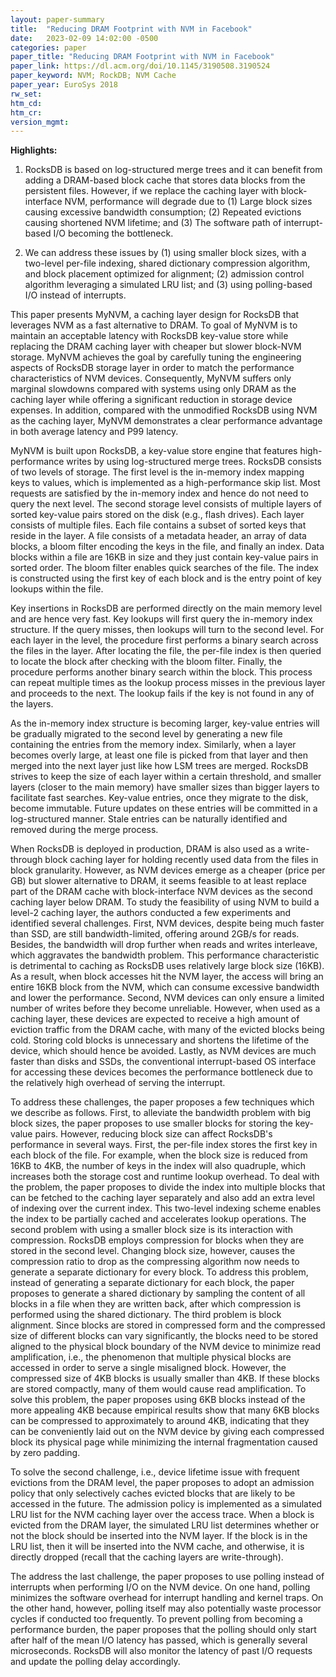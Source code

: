 ```yaml
---
layout: paper-summary
title:  "Reducing DRAM Footprint with NVM in Facebook"
date:   2023-02-09 14:02:00 -0500
categories: paper
paper_title: "Reducing DRAM Footprint with NVM in Facebook"
paper_link: https://dl.acm.org/doi/10.1145/3190508.3190524
paper_keyword: NVM; RockDB; NVM Cache
paper_year: EuroSys 2018
rw_set:
htm_cd:
htm_cr:
version_mgmt:
---
```


**Highlights:**

1. RocksDB is based on log-structured merge trees and it can benefit from adding a DRAM-based block cache that stores 
data blocks from the persistent files. However, if we replace the caching layer with block-interface NVM, performance
will degrade due to (1) Large block sizes causing excessive bandwidth consumption; (2) Repeated evictions causing 
shortened NVM lifetime; and (3) The software path of interrupt-based I/O becoming the bottleneck.

2. We can address these issues by (1) using smaller block sizes, with a two-level per-file indexing, shared dictionary
compression algorithm, and block placement optimized for alignment; (2) admission control algorithm leveraging a 
simulated LRU list; and (3) using polling-based I/O instead of interrupts.

This paper presents MyNVM, a caching layer design for RocksDB that leverages NVM as a fast alternative to DRAM.
To goal of MyNVM is to maintain an acceptable latency with RocksDB key-value store while replacing the DRAM caching
layer with cheaper but slower block-NVM storage. MyNVM achieves the goal by carefully tuning the engineering 
aspects of RocksDB storage layer in order to match the performance characteristics of NVM devices. 
Consequently, MyNVM suffers only marginal slowdowns compared with systems using only DRAM as the caching layer
while offering a significant reduction in storage device expenses.
In addition, compared with the unmodified RocksDB using NVM as the caching layer, MyNVM demonstrates a clear 
performance advantage in both average latency and P99 latency.

MyNVM is built upon RocksDB, a key-value store engine that features high-performance writes by using log-structured
merge trees. RocksDB consists of two levels of storage. The first level is the in-memory index mapping keys
to values, which is implemented as a high-performance skip list. Most requests are satisfied by the in-memory index 
and hence do not need to query the next level. The second storage level consists of multiple layers of sorted 
key-value pairs stored on the disk (e.g., flash drives). Each layer consists of multiple files. Each file contains
a subset of sorted keys that reside in the layer. A file consists of a metadata header, an array of data blocks, a 
bloom filter encoding the keys in the file, and finally an index. 
Data blocks within a file are 16KB in size and they just contain key-value pairs in sorted order.
The bloom filter enables quick searches of the file. The index is constructed using the first key of each block
and is the entry point of key lookups within the file.

Key insertions in RocksDB are performed directly on the main memory level and are hence very fast. 
Key lookups will first query the in-memory index structure. If the query misses, then lookups will
turn to the second level. For each layer in the level, the procedure first performs a binary search
across the files in the layer. After locating the file, the per-file index is then queried to locate the
block after checking with the bloom filter. Finally, the procedure performs another binary search within the block.
This process can repeat multiple times as the lookup process misses in the previous layer and proceeds to
the next. The lookup fails if the key is not found in any of the layers. 

As the in-memory index structure is becoming larger, key-value entries will be gradually migrated to the second level
by generating a new file containing the entries from the memory index. Similarly, when a layer becomes overly large,
at least one file is picked from that layer and then merged into the next layer just like how LSM trees are merged. 
RocksDB strives to keep the size of each layer within a certain threshold, and smaller layers (closer to the main 
memory) have smaller sizes than bigger layers to facilitate fast searches.
Key-value entries, once they migrate to the disk, become immutable. Future updates on these entries will be committed
in a log-structured manner. Stale entries can be naturally identified and removed during the merge process.

When RocksDB is deployed in production, DRAM is also used as a write-through block caching layer for holding 
recently used data from the files in block granularity. However, as NVM devices emerge as a cheaper (price per GB) 
but slower alternative to DRAM, it seems feasible to at least replace part of the DRAM cache with block-interface
NVM devices as the second caching layer below DRAM. 
To study the feasibility of using NVM to build a level-2 caching layer, the authors conducted a few experiments and
identified several challenges. First, NVM devices, despite being much faster than SSD, are still bandwidth-limited,
offering around 2GB/s for reads. Besides, the bandwidth will drop further when reads and writes interleave, which 
aggravates the bandwidth problem. This performance characteristic is detrimental to caching as RocksDB uses relatively
large block size (16KB). As a result, when block accesses hit the NVM layer, the access will bring an entire 16KB 
block from the NVM, which can consume excessive bandwidth and lower the performance.
Second, NVM devices can only ensure a limited number of writes before they become unreliable. However, when used
as a caching layer, these devices are expected to receive a high amount of eviction traffic from the DRAM cache, with 
many of the evicted blocks being cold. Storing cold blocks is unnecessary and shortens the lifetime of the device,
which should hence be avoided. Lastly, as NVM devices are much faster than disks and SSDs, the conventional 
interrupt-based OS interface for accessing these devices becomes the performance bottleneck due to the relatively
high overhead of serving the interrupt.

To address these challenges, the paper proposes a few techniques which we describe as follows. First, to alleviate 
the bandwidth problem with big block sizes, the paper proposes to use smaller blocks for storing the 
key-value pairs. However, reducing block size can affect RocksDB's performance in several ways. First, 
the per-file index stores the first key in each block of the file. For example, when the block size is reduced 
from 16KB to 4KB,
the number of keys in the index will also quadruple, which increases both the storage cost and runtime lookup overhead.
To deal with the problem, the paper proposes to divide the index into multiple blocks that can be fetched to
the caching layer separately and also add an extra level of indexing over the current index. This two-level indexing 
scheme enables the index to be partially cached and accelerates lookup operations.
The second problem with using a smaller block size is its interaction with compression. 
RocksDB employs compression for blocks when they are stored in the second level. Changing block size, however, 
causes the compression ratio to drop as the compressing algorithm now needs to generate a separate dictionary 
for every block. To address this problem, instead of generating a separate dictionary for each block, the 
paper proposes to generate a shared dictionary by sampling the content
of all blocks in a file when they are written back, after which compression is performed using the shared dictionary.
The third problem is block alignment. Since blocks are stored in compressed form and the compressed size of different 
blocks can vary significantly, the blocks need to be stored aligned to the physical block boundary of the NVM
device to minimize read amplification, i.e., the phenomenon that multiple physical blocks are accessed in order to
serve a single misaligned block. However, the compressed size of 4KB blocks is usually smaller than 4KB. If these blocks
are stored compactly, many of them would cause read amplification. To solve this problem, the paper proposes using 6KB
blocks instead of the more appealing 4KB because empirical results show that many 6KB blocks can be compressed
to approximately to around 4KB, indicating that they can be conveniently laid out on the NVM device by giving each
compressed block its physical page while minimizing the internal fragmentation caused by zero padding.

To solve the second challenge, i.e., device lifetime issue with frequent evictions from the DRAM level, the 
paper proposes to adopt an admission policy that only selectively caches evicted blocks that are likely to be
accessed in the future. The admission policy is implemented as a simulated LRU list for the NVM caching layer
over the access trace. When a block is evicted from the DRAM layer, the simulated LRU list determines whether or
not the block should be inserted into the NVM layer. If the block is in the LRU list, then it will be inserted
into the NVM cache, and otherwise, it is directly dropped (recall that the caching layers are write-through).

The address the last challenge, the paper proposes to use polling instead of interrupts when performing I/O on the
NVM device. On one hand, polling minimizes the software overhead for interrupt handling and kernel traps. On the
other hand, however, polling itself may also potentially waste processor cycles if conducted too frequently.
To prevent polling from becoming a performance burden, the paper proposes that the polling should only start
after half of the mean I/O latency has passed, which is generally several microseconds.
RocksDB will also monitor the latency of past I/O requests and update the polling delay accordingly.
